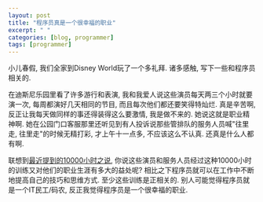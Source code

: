 ```yaml
---
layout: post
title: "程序员真是一个很幸福的职业"
excerpt: " "
categories: [blog, programmer]
tags: [programmer]
---
```


小儿春假, 我们全家到Disney World玩了一个多礼拜. 诸多感触, 写下一些和程序员相关的. 

在迪斯尼乐园里看了许多游行和表演, 我和我爱人说这些演员每天两三个小时就要演一次, 每周都演好几天相同的节目, 而且每次他们都还要笑得特灿烂. 真是辛苦啊, 反正让我每天做同样的事还得装得这么要激情, 我是做不来的. 她说这就是职业精神啊. 她在公园门口客服那里还听见到有人投诉说那些管排队的服务人员喊"往里走, 往里走"的时候无精打彩, 才上午十一点多, 不应该这么不认真. 还真是什么人都有啊. 

联想到[最近提到的10000小时之说](http://c2.teckoo.com/blog/programmer/talent-is-overrated.html), 你说这些演员和服务人员经过这种10000小时的训练又对他们的职业生涯有多大的益处呢? 相比之下程序员就可以在工作中不断地提高自己的技巧和思维方式. 至少这些训练是正相关的. 别人可能觉得程序员就是一个IT民工/码农, 反正我觉得程序员是一个很幸福的职业.  


